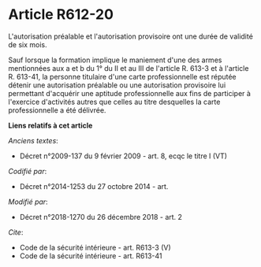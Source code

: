 # Article R612-20

L'autorisation préalable et l'autorisation provisoire ont une durée de validité de six mois. 

Sauf lorsque la formation implique le maniement d'une des armes mentionnées aux a et b du 1° du II et au III de l'article R.
613-3 et à l'article R. 613-41, la personne titulaire d'une carte professionnelle est réputée détenir une autorisation
préalable ou une autorisation provisoire lui permettant d'acquérir une aptitude professionnelle aux fins de participer à
l'exercice d'activités autres que celles au titre desquelles la carte professionnelle a été délivrée.

**Liens relatifs à cet article**

_Anciens textes_:

  - Décret n°2009-137 du 9 février 2009 - art. 8, ecqc le titre I (VT)

_Codifié par_:

  - Décret n°2014-1253 du 27 octobre 2014 - art.

_Modifié par_:

  - Décret n°2018-1270 du 26 décembre 2018 - art. 2

_Cite_:

  - Code de la sécurité intérieure - art. R613-3 (V)
  - Code de la sécurité intérieure - art. R613-41
